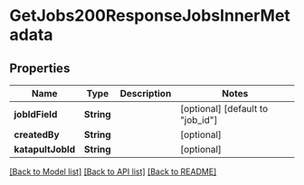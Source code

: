 # GetJobs200ResponseJobsInnerMetadata

## Properties
Name | Type | Description | Notes
------------ | ------------- | ------------- | -------------
**jobIdField** | **String** |  | [optional] [default to "job_id"]
**createdBy** | **String** |  | [optional] 
**katapultJobId** | **String** |  | [optional] 

[[Back to Model list]](../README.md#documentation-for-models) [[Back to API list]](../README.md#documentation-for-api-endpoints) [[Back to README]](../README.md)


